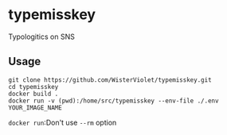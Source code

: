 # typemisskey
Typologitics on SNS

## Usage
```
git clone https://github.com/WisterViolet/typemisskey.git
cd typemisskey
docker build .
docker run -v (pwd):/home/src/typemisskey --env-file ./.env YOUR_IMAGE_NAME 
```
`docker run`:Don't use `--rm` option
